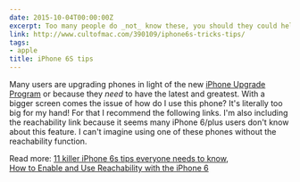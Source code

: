 ```yaml
---
date: 2015-10-04T00:00:00Z
excerpt: Too many people do _not_ know these, you should they could help.
link: http://www.cultofmac.com/390109/iphone6s-tricks-tips/
tags:
- apple
title: iPhone 6S tips
---
```


Many users are upgrading phones in light of the new [iPhone Upgrade Program](http://www.apple.com/shop/iphone/iphone-upgrade-program) or because they _need_ to have the latest and greatest. With a bigger screen comes the issue of how do I use this phone? It's literally too big for my hand! For that I recommend the following links. I'm also including the reachability link because it seems many iPhone 6/plus users don't know about this feature. I can't imagine using one of these phones without the reachability function.



Read more: [11 killer iPhone 6s tips everyone needs to know](http://www.cultofmac.com/390109/iphone6s-tricks-tips/),  
[How to Enable and Use Reachability with the iPhone 6](http://www.tekrevue.com/tip/reachability-iphone-6/)
